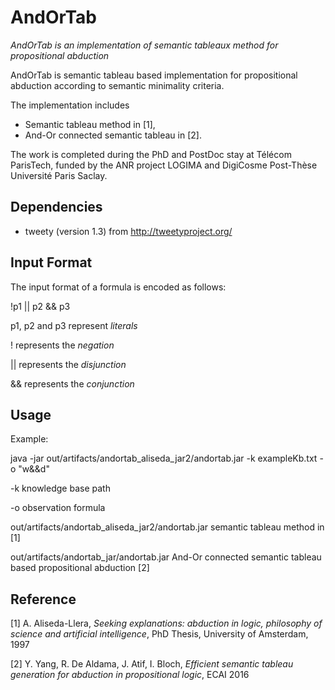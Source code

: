 # AndOrTab
*AndOrTab is an implementation of semantic tableaux method for propositional abduction*

AndOrTab is semantic tableau based implementation for propositional abduction according to semantic minimality criteria.

The implementation includes
* Semantic tableau method in [1],
* And-Or connected semantic tableau in [2].

The work is completed during the PhD and PostDoc stay at Télécom ParisTech, funded by the ANR project LOGIMA and DigiCosme Post-Thèse Université Paris Saclay.

## Dependencies

* tweety (version 1.3) from http://tweetyproject.org/

## Input Format

The input format of a formula is encoded as follows:

!p1 || p2 && p3

p1, p2 and p3 represent _literals_

! represents the _negation_

|| represents the _disjunction_

&& represents the _conjunction_


## Usage

Example:

java -jar out/artifacts/andortab_aliseda_jar2/andortab.jar -k exampleKb.txt -o "w&&d"

-k knowledge base path

-o observation formula

out/artifacts/andortab_aliseda_jar2/andortab.jar semantic tableau method in [1]

out/artifacts/andortab_jar/andortab.jar And-Or connected semantic tableau based propositional abduction [2]



## Reference
[1] A. Aliseda-Llera, *Seeking explanations: abduction in logic, philosophy of science and artificial intelligence*, PhD Thesis, University of Amsterdam, 1997

[2] Y. Yang, R. De Aldama, J. Atif, I. Bloch, *Efficient semantic tableau generation for abduction in propositional logic*, ECAI 2016